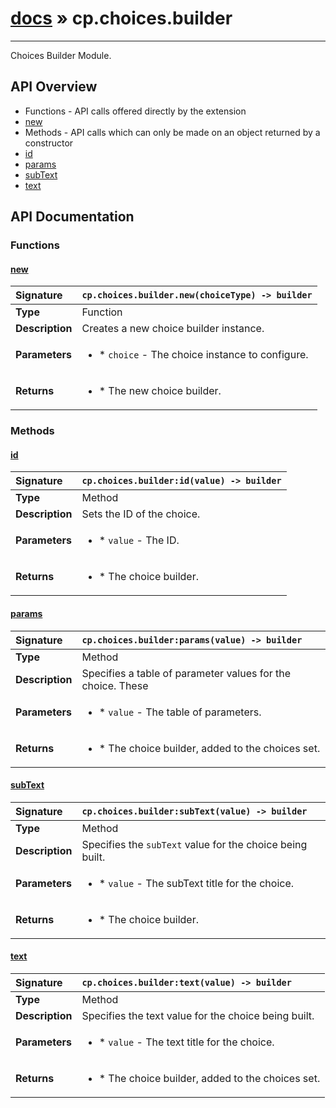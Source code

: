 # [docs](index.md) » cp.choices.builder
---

Choices Builder Module.

## API Overview
* Functions - API calls offered directly by the extension
 * [new](#new)
* Methods - API calls which can only be made on an object returned by a constructor
 * [id](#id)
 * [params](#params)
 * [subText](#subtext)
 * [text](#text)

## API Documentation

### Functions

#### [new](#new)
| <span style="float: left;">**Signature**</span> | <span style="float: left;">`cp.choices.builder.new(choiceType) -> builder` </span>                                                          |
| -----------------------------------------------------|---------------------------------------------------------------------------------------------------------|
| **Type**                                             | Function                                                                                         |
| **Description**                                      | Creates a new choice builder instance.                                                                                         |
| **Parameters**                                       | <ul markdown="1"><li markdown="1">* `choice`	- The choice instance to configure.</li></ul> |
| **Returns**                                          | <ul markdown="1"><li markdown="1">* The new choice builder.</li></ul>          |

### Methods

#### [id](#id)
| <span style="float: left;">**Signature**</span> | <span style="float: left;">`cp.choices.builder:id(value) -> builder` </span>                                                          |
| -----------------------------------------------------|---------------------------------------------------------------------------------------------------------|
| **Type**                                             | Method                                                                                         |
| **Description**                                      | Sets the ID of the choice.                                                                                         |
| **Parameters**                                       | <ul markdown="1"><li markdown="1">* `value`	- The ID.</li></ul> |
| **Returns**                                          | <ul markdown="1"><li markdown="1">* The choice builder.</li></ul>          |

#### [params](#params)
| <span style="float: left;">**Signature**</span> | <span style="float: left;">`cp.choices.builder:params(value) -> builder` </span>                                                          |
| -----------------------------------------------------|---------------------------------------------------------------------------------------------------------|
| **Type**                                             | Method                                                                                         |
| **Description**                                      | Specifies a table of parameter values for the choice. These                                                                                         |
| **Parameters**                                       | <ul markdown="1"><li markdown="1">* `value`	- The table of parameters.</li></ul> |
| **Returns**                                          | <ul markdown="1"><li markdown="1">* The choice builder, added to the choices set.</li></ul>          |

#### [subText](#subtext)
| <span style="float: left;">**Signature**</span> | <span style="float: left;">`cp.choices.builder:subText(value) -> builder` </span>                                                          |
| -----------------------------------------------------|---------------------------------------------------------------------------------------------------------|
| **Type**                                             | Method                                                                                         |
| **Description**                                      | Specifies the `subText` value for the choice being built.                                                                                         |
| **Parameters**                                       | <ul markdown="1"><li markdown="1">* `value`	- The subText title for the choice.</li></ul> |
| **Returns**                                          | <ul markdown="1"><li markdown="1">* The choice builder.</li></ul>          |

#### [text](#text)
| <span style="float: left;">**Signature**</span> | <span style="float: left;">`cp.choices.builder:text(value) -> builder` </span>                                                          |
| -----------------------------------------------------|---------------------------------------------------------------------------------------------------------|
| **Type**                                             | Method                                                                                         |
| **Description**                                      | Specifies the text value for the choice being built.                                                                                         |
| **Parameters**                                       | <ul markdown="1"><li markdown="1">* `value`	- The text title for the choice.</li></ul> |
| **Returns**                                          | <ul markdown="1"><li markdown="1">* The choice builder, added to the choices set.</li></ul>          |

